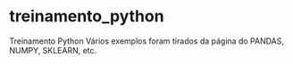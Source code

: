 # treinamento_python
Treinamento Python
Vários exemplos foram tirados da página do PANDAS, NUMPY, SKLEARN, etc.
